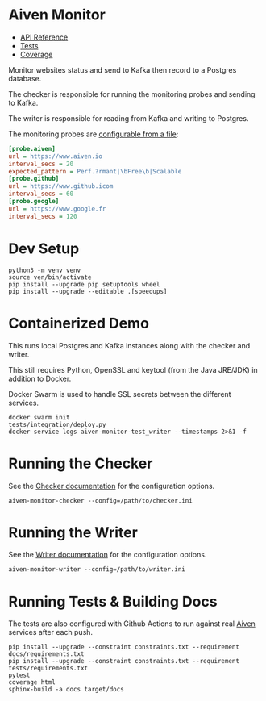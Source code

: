 # Aiven Monitor

  - [API Reference](https://kmichel.github.io/aiven-monitor/)
  - [Tests](https://kmichel.github.io/aiven-monitor/tests/)
  - [Coverage](https://kmichel.github.io/aiven-monitor/coverage/)

Monitor websites status and send to Kafka then record to a Postgres database.

The checker is responsible for running the monitoring probes and sending to Kafka.

The writer is responsible for reading from Kafka and writing to Postgres.

The monitoring probes are [configurable from a file](https://kmichel.github.io/aiven-monitor/aiven_monitor/checker.html#configuration-options):

```ini
[probe.aiven]
url = https://www.aiven.io
interval_secs = 20
expected_pattern = Perf.?rmant|\bFree\b|Scalable
[probe.github]
url = https://www.github.icom
interval_secs = 60
[probe.google]
url = https://www.google.fr
interval_secs = 120
```

# Dev Setup
```shell script
python3 -m venv venv
source ven/bin/activate
pip install --upgrade pip setuptools wheel
pip install --upgrade --editable .[speedups]
```

# Containerized Demo
This runs local Postgres and Kafka instances along with the checker and writer.

This still requires Python, OpenSSL and keytool (from the Java JRE/JDK) in addition to Docker.

Docker Swarm is used to handle SSL secrets between the different services.
```shell script
docker swarm init
tests/integration/deploy.py
docker service logs aiven-monitor-test_writer --timestamps 2>&1 -f
```

# Running the Checker
See the [Checker documentation](https://kmichel.github.io/aiven-monitor/aiven_monitor/checker.html#configuration-options) for the configuration options. 
```shell script
aiven-monitor-checker --config=/path/to/checker.ini
```

# Running the Writer
See the [Writer documentation](https://kmichel.github.io/aiven-monitor/aiven_monitor/writer.html#configuration-options) for the configuration options.
```shell script
aiven-monitor-writer --config=/path/to/writer.ini
```

# Running Tests & Building Docs
The tests are also configured with Github Actions to run against real [Aiven](https://aiven.io) services after each push.
```shell script
pip install --upgrade --constraint constraints.txt --requirement docs/requirements.txt
pip install --upgrade --constraint constraints.txt --requirement tests/requirements.txt
pytest
coverage html
sphinx-build -a docs target/docs
``` 
